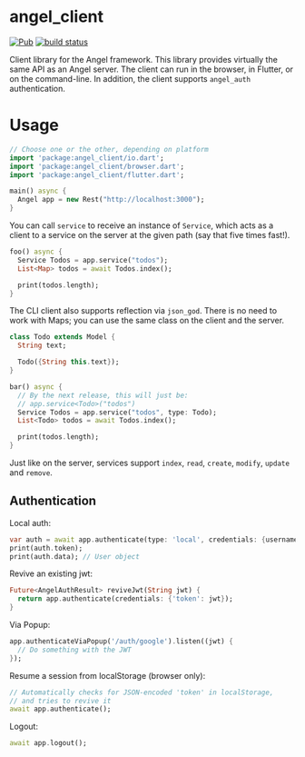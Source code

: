 # angel_client

[![Pub](https://img.shields.io/pub/v/angel_client.svg)](https://pub.dartlang.org/packages/angel_client)
[![build status](https://travis-ci.org/angel-dart/client.svg)](https://travis-ci.org/angel-dart/client)

Client library for the Angel framework.
This library provides virtually the same API as an Angel server.
The client can run in the browser, in Flutter, or on the command-line.
In addition, the client supports `angel_auth` authentication.

# Usage

```dart
// Choose one or the other, depending on platform
import 'package:angel_client/io.dart';
import 'package:angel_client/browser.dart';
import 'package:angel_client/flutter.dart';

main() async {
  Angel app = new Rest("http://localhost:3000");
}
```

You can call `service` to receive an instance of `Service`, which acts as a client to a
service on the server at the given path (say that five times fast!).

```dart
foo() async {
  Service Todos = app.service("todos");
  List<Map> todos = await Todos.index();

  print(todos.length);
}
```

The CLI client also supports reflection via `json_god`. There is no need to work with Maps;
you can use the same class on the client and the server.

```dart
class Todo extends Model {
  String text;

  Todo({String this.text});
}

bar() async {
  // By the next release, this will just be:
  // app.service<Todo>("todos")
  Service Todos = app.service("todos", type: Todo);
  List<Todo> todos = await Todos.index();

  print(todos.length);
}
```

Just like on the server, services support `index`, `read`, `create`, `modify`, `update` and
`remove`.

## Authentication
Local auth:
```dart
var auth = await app.authenticate(type: 'local', credentials: {username: ..., password: ...});
print(auth.token);
print(auth.data); // User object
```

Revive an existing jwt:
```dart
Future<AngelAuthResult> reviveJwt(String jwt) {
  return app.authenticate(credentials: {'token': jwt});
}
```

Via Popup:
```dart
app.authenticateViaPopup('/auth/google').listen((jwt) {
  // Do something with the JWT
});
```

Resume a session from localStorage (browser only):
```dart
// Automatically checks for JSON-encoded 'token' in localStorage,
// and tries to revive it
await app.authenticate();
```

Logout:
```dart
await app.logout();
```
